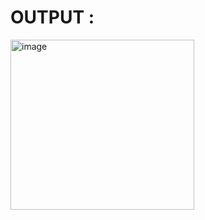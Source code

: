 # OUTPUT :
<img width="294" height="272" alt="image" src="https://github.com/user-attachments/assets/e69f4d20-ae37-4c10-82b0-3d50f67c78bf" />
